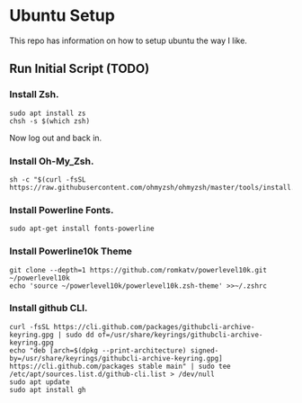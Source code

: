 # Ubuntu Setup
This repo has information on how to setup ubuntu the way I like.

## Run Initial Script (TODO)
### Install Zsh.
```
sudo apt install zs
chsh -s $(which zsh)
```
Now log out and back in.

### Install Oh-My_Zsh.
```
sh -c "$(curl -fsSL https://raw.githubusercontent.com/ohmyzsh/ohmyzsh/master/tools/install.sh)"
```

### Install Powerline Fonts.
```
sudo apt-get install fonts-powerline
```

### Install Powerline10k Theme
```
git clone --depth=1 https://github.com/romkatv/powerlevel10k.git ~/powerlevel10k
echo 'source ~/powerlevel10k/powerlevel10k.zsh-theme' >>~/.zshrc
```

### Install github CLI.
```
curl -fsSL https://cli.github.com/packages/githubcli-archive-keyring.gpg | sudo dd of=/usr/share/keyrings/githubcli-archive-keyring.gpg
echo "deb [arch=$(dpkg --print-architecture) signed-by=/usr/share/keyrings/githubcli-archive-keyring.gpg] https://cli.github.com/packages stable main" | sudo tee /etc/apt/sources.list.d/github-cli.list > /dev/null
sudo apt update
sudo apt install gh
```


